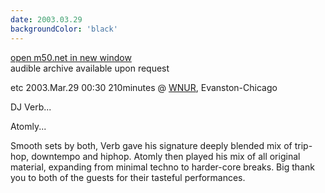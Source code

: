 ```yaml
---
date: 2003.03.29
backgroundColor: 'black'
---
```


[open m50.net in new window](http://m50.net/)  
audible archive available upon request  

etc 2003.Mar.29 00:30 210minutes @ [WNUR](http://www.wnur.org/), Evanston-Chicago  











DJ Verb...  

Atomly...  


Smooth sets by both, Verb gave his signature deeply blended mix of trip-hop, downtempo and hiphop. Atomly then played his mix of all original material, expanding from minimal techno to harder-core breaks. Big thank you to both of the guests for their tasteful performances.